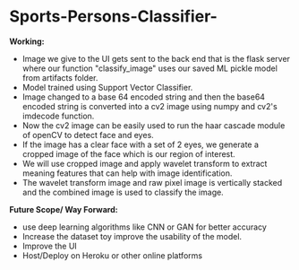 # Sports-Persons-Classifier-
**Working:**
- Image we give to the UI gets sent to the back end that is the flask server where our function "classify_image" uses our saved ML pickle model from artifacts folder.
- Model trained using Support Vector Classifier.
- Image changed to a base 64 encoded string and then the base64 encoded string is converted into a cv2 image using numpy and cv2's imdecode function.
- Now the cv2 image can be easily used to run the haar cascade module of openCV to detect face and eyes.
- If the image has a clear face with a set of 2 eyes, we generate a cropped image of the face which is our region of interest.
- We will use cropped image and apply wavelet transform to extract meaning features that can help with image identification.
- The wavelet transform image and raw pixel image is vertically stacked and the combined image is used to  classify the image.

**Future Scope/ Way Forward:**
- use deep learning algorithms like CNN or GAN for better accuracy
- Increase the dataset toy improve the usability of the model.
- Improve the UI
- Host/Deploy on Heroku or other online platforms
